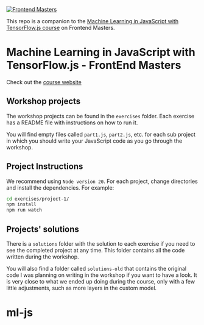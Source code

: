 [![Frontend Masters](https://static.frontendmasters.com/assets/brand/logos/full.png)](https://frontendmasters.com/courses/tensorflow-js/)

This repo is a companion to the [Machine Learning in JavaScript with TensorFlow.js course](https://frontendmasters.com/courses/tensorflow-js/) on Frontend Masters.


# Machine Learning in JavaScript with TensorFlow.js - FrontEnd Masters

Check out the [course website](https://fem-ml-workshop.netlify.app)

## Workshop projects

The workshop projects can be found in the `exercises` folder. Each exercise has a README file with instructions on how to run it.

You will find empty files called `part1.js`, `part2.js`, etc. for each sub project in which you should write your JavaScript code as you go through the workshop.

## Project Instructions

We recommend using `Node version 20`. For each project, change directories and install the dependencies. For example:

```bash
cd exercises/project-1/
npm install
npm run watch
```

## Projects' solutions

There is a `solutions` folder with the solution to each exercise if you need to see the completed project at any time. This folder contains all the code written during the workshop.

You will also find a folder called `solutions-old` that contains the original code I was planning on writing in the workshop if you want to have a look. It is very close to what we ended up doing during the course, only with a few little adjustments, such as more layers in the custom model.
# ml-js
